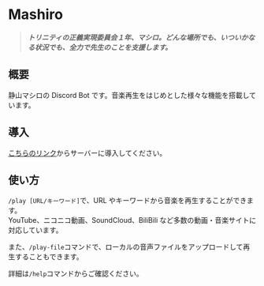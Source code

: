 <h1>Mashiro</h1>

> **_トリニティの正義実現委員会１年、マシロ。どんな場所でも、いついかなる状況でも、全力で先生のことを支援します。_**

## 概要

静山マシロの Discord Bot です。音楽再生をはじめとした様々な機能を搭載しています。

## 導入

[こちらのリンク](https://discord.com/api/oauth2/authorize?client_id=1105880759857860709&permissions=48794539912272&scope=applications.commands+bot)からサーバーに導入してください。

## 使い方

`/play [URL/キーワード]`で、URL やキーワードから音楽を再生することができます。  
YouTube、ニコニコ動画、SoundCloud、BiliBili など多数の動画・音楽サイトに対応しています。

また、`/play-file`コマンドで、ローカルの音声ファイルをアップロードして再生することもできます。

詳細は`/help`コマンドからご確認ください。
